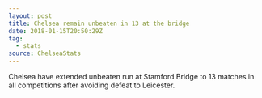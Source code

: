 ```yaml
---  
layout: post
title: Chelsea remain unbeaten in 13 at the bridge
date: 2018-01-15T20:50:29Z
tag:
  - stats
source: ChelseaStats
---
```

 
Chelsea have extended unbeaten run at Stamford Bridge to 13 matches in all competitions after avoiding defeat to Leicester.